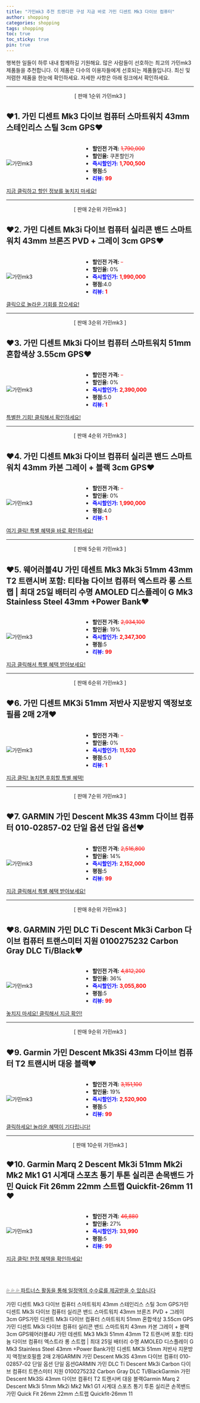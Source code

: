 ```yaml
---
title: "가민mk3 추천 트렌디한 구성 지금 바로 가민 디센트 Mk3 다이브 컴퓨터"
author: shopping
categories: shopping
tags: shopping
toc: true
toc_sticky: true
pin: true
---
```

행복한 일들이 하루 내내 함께하길 기원해요. 많은 사람들이 선호하는 최고의 가민mk3 제품들을 추천합니다. 이 제품은 다수의 이용자들에게 선호되는 제품들입니다. 최신 및 저렴한 제품을 한눈에 확인하세요. 자세한 사항은 아래 링크에서 확인하세요.

---
<p class="toplist" style="margin: 0 auto; display: block; width: fit-content;">[ 판매 1순위 가민mk3 ]</p>

<h2><strong>❤️1. 가민 디센트 Mk3 다이브 컴퓨터 스마트워치 43mm 스테인리스 스틸 3cm GPS❤️</strong></h2>

<div style="display: flex; align-items: center;">
    <div style="flex: 0.4;">
        <img src="https://thumbnail9.coupangcdn.com/thumbnails/remote/230x230ex/image/retail/images/2024/06/07/14/7/44295686-62d5-4ce7-ac30-1324df6c6f83.jpg" alt="가민mk3" style="max-width: 100%;">
    </div>
    <div style="flex: 0.6; margin-left: 10px;">
        <ul>
            <li><strong>할인전 가격:</strong> <del style="color: red;">1,790,000</del></li>
            <li><strong>할인율:</strong> 쿠폰할인가</li>
            <li><span style='color:blue'><strong>즉시할인가:</strong></span> <span style='color:red'><strong>1,700,500</strong></span></li>
            <li><strong>평점:</strong>5</li>
            <li><span style='color:blue'><strong>리뷰:</strong></span> <span style='color:red'><strong>99</strong></span></li>
        </ul>
    </div>
</div>
<div class="center">
    <a href="https://William4Davisa.github.io?lptag=AF9450613&subid=githubio&pageKey=8151112782&traceid=V0-153&itemId=23197351146&vendorItemId=90229945034" class="myButton">
        지금 클릭하고 할인 정보를 놓치지 마세요!
    </a>
</div>


---
<p class="toplist" style="margin: 0 auto; display: block; width: fit-content;">[ 판매 2순위 가민mk3 ]</p>

<h2><strong>❤️2. 가민 디센트 Mk3i 다이브 컴퓨터 실리콘 밴드 스마트워치 43mm 브론즈 PVD + 그레이 3cm GPS❤️</strong></h2>

<div style="display: flex; align-items: center;">
    <div style="flex: 0.4;">
        <img src="https://thumbnail10.coupangcdn.com/thumbnails/remote/230x230ex/image/retail/images/2024/05/31/18/2/03d4f3cf-192a-42ad-92c2-b42ee267ba3b.jpg" alt="가민mk3" style="max-width: 100%;">
    </div>
    <div style="flex: 0.6; margin-left: 10px;">
        <ul>
            <li><strong>할인전 가격:</strong> <del style="color: red;">-</del></li>
            <li><strong>할인율:</strong> 0%</li>
            <li><span style='color:blue'><strong>즉시할인가:</strong></span> <span style='color:red'><strong>1,990,000</strong></span></li>
            <li><strong>평점:</strong>4.0</li>
            <li><span style='color:blue'><strong>리뷰:</strong></span> <span style='color:red'><strong>1</strong></span></li>
        </ul>
    </div>
</div>
<div class="center">
    <a href="https://William4Davisa.github.io?lptag=AF9450613&subid=githubio&pageKey=7837123668&traceid=V0-153&itemId=21325449209&vendorItemId=88384400857" class="myButton">
        클릭으로 놀라운 기회를 잡으세요!
    </a>
</div>


---
<p class="toplist" style="margin: 0 auto; display: block; width: fit-content;">[ 판매 3순위 가민mk3 ]</p>

<h2><strong>❤️3. 가민 디센트 Mk3i 다이브 컴퓨터 스마트워치 51mm 혼합색상 3.55cm GPS❤️</strong></h2>

<div style="display: flex; align-items: center;">
    <div style="flex: 0.4;">
        <img src="https://thumbnail10.coupangcdn.com/thumbnails/remote/230x230ex/image/vendor_inventory/ccf0/e1cf6fc77370c2f6e9884f788842bc46f93022c5a99424222733067d8875.png" alt="가민mk3" style="max-width: 100%;">
    </div>
    <div style="flex: 0.6; margin-left: 10px;">
        <ul>
            <li><strong>할인전 가격:</strong> <del style="color: red;">-</del></li>
            <li><strong>할인율:</strong> 0%</li>
            <li><span style='color:blue'><strong>즉시할인가:</strong></span> <span style='color:red'><strong>2,390,000</strong></span></li>
            <li><strong>평점:</strong>5.0</li>
            <li><span style='color:blue'><strong>리뷰:</strong></span> <span style='color:red'><strong>1</strong></span></li>
        </ul>
    </div>
</div>
<div class="center">
    <a href="https://William4Davisa.github.io?lptag=AF9450613&subid=githubio&pageKey=7837132183&traceid=V0-153&itemId=21325491616&vendorItemId=88384432526" class="myButton">
        특별한 기회! 클릭해서 확인하세요!
    </a>
</div>


---
<p class="toplist" style="margin: 0 auto; display: block; width: fit-content;">[ 판매 4순위 가민mk3 ]</p>

<h2><strong>❤️4. 가민 디센트 Mk3i 다이브 컴퓨터 실리콘 밴드 스마트워치 43mm 카본 그레이 + 블랙 3cm GPS❤️</strong></h2>

<div style="display: flex; align-items: center;">
    <div style="flex: 0.4;">
        <img src="https://thumbnail9.coupangcdn.com/thumbnails/remote/230x230ex/image/retail/images/2024/05/31/18/3/d06bd4b5-834d-451b-aa77-cc94f0cef749.jpg" alt="가민mk3" style="max-width: 100%;">
    </div>
    <div style="flex: 0.6; margin-left: 10px;">
        <ul>
            <li><strong>할인전 가격:</strong> <del style="color: red;">-</del></li>
            <li><strong>할인율:</strong> 0%</li>
            <li><span style='color:blue'><strong>즉시할인가:</strong></span> <span style='color:red'><strong>1,990,000</strong></span></li>
            <li><strong>평점:</strong>4.0</li>
            <li><span style='color:blue'><strong>리뷰:</strong></span> <span style='color:red'><strong>1</strong></span></li>
        </ul>
    </div>
</div>
<div class="center">
    <a href="https://William4Davisa.github.io?lptag=AF9450613&subid=githubio&pageKey=7837123668&traceid=V0-153&itemId=21325449205&vendorItemId=88384400850" class="myButton">
        여기 클릭! 특별 혜택을 바로 확인하세요!
    </a>
</div>


---
<p class="toplist" style="margin: 0 auto; display: block; width: fit-content;">[ 판매 5순위 가민mk3 ]</p>

<h2><strong>❤️5. 웨어러블4U 가민 데센트 Mk3 Mk3i 51mm 43mm T2 트랜시버 포함: 티타늄 다이브 컴퓨터 엑스트라 롱 스트랩 | 최대 25일 배터리 수명 AMOLED 디스플레이 G Mk3 Stainless Steel 43mm +Power Bank❤️</strong></h2>

<div style="display: flex; align-items: center;">
    <div style="flex: 0.4;">
        <img src="https://thumbnail10.coupangcdn.com/thumbnails/remote/230x230ex/image/vendor_inventory/dbee/f7e43269f1360b6b0bae43edb3eb52cd480d8f4c1a35b7d84152208cb3af.jpg" alt="가민mk3" style="max-width: 100%;">
    </div>
    <div style="flex: 0.6; margin-left: 10px;">
        <ul>
            <li><strong>할인전 가격:</strong> <del style="color: red;">2,934,100</del></li>
            <li><strong>할인율:</strong> 19%</li>
            <li><span style='color:blue'><strong>즉시할인가:</strong></span> <span style='color:red'><strong>2,347,300</strong></span></li>
            <li><strong>평점:</strong>5</li>
            <li><span style='color:blue'><strong>리뷰:</strong></span> <span style='color:red'><strong>99</strong></span></li>
        </ul>
    </div>
</div>
<div class="center">
    <a href="https://William4Davisa.github.io?lptag=AF9450613&subid=githubio&pageKey=8193565726&traceid=V0-153&itemId=23456593000&vendorItemId=90732369548" class="myButton">
        지금 클릭해서 특별 혜택 받아보세요!
    </a>
</div>


---
<p class="toplist" style="margin: 0 auto; display: block; width: fit-content;">[ 판매 6순위 가민mk3 ]</p>

<h2><strong>❤️6. 가민 디센트 MK3i 51mm 저반사 지문방지 액정보호필름 2매 2개❤️</strong></h2>

<div style="display: flex; align-items: center;">
    <div style="flex: 0.4;">
        <img src="https://thumbnail7.coupangcdn.com/thumbnails/remote/230x230ex/image/vendor_inventory/b2a7/1c80370afa168578eebea03226f55d712314b408f748a4a7821717a13168.jpeg" alt="가민mk3" style="max-width: 100%;">
    </div>
    <div style="flex: 0.6; margin-left: 10px;">
        <ul>
            <li><strong>할인전 가격:</strong> <del style="color: red;">-</del></li>
            <li><strong>할인율:</strong> 0%</li>
            <li><span style='color:blue'><strong>즉시할인가:</strong></span> <span style='color:red'><strong>11,520</strong></span></li>
            <li><strong>평점:</strong>5.0</li>
            <li><span style='color:blue'><strong>리뷰:</strong></span> <span style='color:red'><strong>1</strong></span></li>
        </ul>
    </div>
</div>
<div class="center">
    <a href="https://William4Davisa.github.io?lptag=AF9450613&subid=githubio&pageKey=7954292720&traceid=V0-153&itemId=21967421903&vendorItemId=89015125965" class="myButton">
        지금 클릭! 놓치면 후회할 특별 혜택!
    </a>
</div>


---
<p class="toplist" style="margin: 0 auto; display: block; width: fit-content;">[ 판매 7순위 가민mk3 ]</p>

<h2><strong>❤️7. GARMIN 가민 Descent Mk3S 43mm 다이브 컴퓨터 010-02857-02 단일 옵션 단일 옵션❤️</strong></h2>

<div style="display: flex; align-items: center;">
    <div style="flex: 0.4;">
        <img src="https://thumbnail8.coupangcdn.com/thumbnails/remote/230x230ex/image/vendor_inventory/a3b1/b6e28e5ca12e04ccd6962e7bcfdb1da3286d8d55d193dbc04b5d9cf3a406.jpg" alt="가민mk3" style="max-width: 100%;">
    </div>
    <div style="flex: 0.6; margin-left: 10px;">
        <ul>
            <li><strong>할인전 가격:</strong> <del style="color: red;">2,516,800</del></li>
            <li><strong>할인율:</strong> 14%</li>
            <li><span style='color:blue'><strong>즉시할인가:</strong></span> <span style='color:red'><strong>2,152,000</strong></span></li>
            <li><strong>평점:</strong>5</li>
            <li><span style='color:blue'><strong>리뷰:</strong></span> <span style='color:red'><strong>99</strong></span></li>
        </ul>
    </div>
</div>
<div class="center">
    <a href="https://William4Davisa.github.io?lptag=AF9450613&subid=githubio&pageKey=7940343905&traceid=V0-153&itemId=21868420813&vendorItemId=89662873409" class="myButton">
        지금 클릭해서 특별 혜택 받아보세요!
    </a>
</div>


---
<p class="toplist" style="margin: 0 auto; display: block; width: fit-content;">[ 판매 8순위 가민mk3 ]</p>

<h2><strong>❤️8. GARMIN 가민 DLC Ti Descent Mk3i Carbon 다이브 컴퓨터 트랜스미터 지원 0100275232 Carbon Gray DLC Ti/Black❤️</strong></h2>

<div style="display: flex; align-items: center;">
    <div style="flex: 0.4;">
        <img src="https://thumbnail10.coupangcdn.com/thumbnails/remote/230x230ex/image/vendor_inventory/ad2e/fce85237584d23b73097399699957786428fa03ab08c906a8639fa7904fc.jpg" alt="가민mk3" style="max-width: 100%;">
    </div>
    <div style="flex: 0.6; margin-left: 10px;">
        <ul>
            <li><strong>할인전 가격:</strong> <del style="color: red;">4,812,200</del></li>
            <li><strong>할인율:</strong> 36%</li>
            <li><span style='color:blue'><strong>즉시할인가:</strong></span> <span style='color:red'><strong>3,055,800</strong></span></li>
            <li><strong>평점:</strong>5</li>
            <li><span style='color:blue'><strong>리뷰:</strong></span> <span style='color:red'><strong>99</strong></span></li>
        </ul>
    </div>
</div>
<div class="center">
    <a href="https://William4Davisa.github.io?lptag=AF9450613&subid=githubio&pageKey=8218637842&traceid=V0-153&itemId=23613815836&vendorItemId=90639443317" class="myButton">
        놓치지 마세요! 클릭해서 지금 확인!
    </a>
</div>


---
<p class="toplist" style="margin: 0 auto; display: block; width: fit-content;">[ 판매 9순위 가민mk3 ]</p>

<h2><strong>❤️9. Garmin 가민 Descent Mk3Si 43mm 다이브 컴퓨터 T2 트랜시버 대응 블랙❤️</strong></h2>

<div style="display: flex; align-items: center;">
    <div style="flex: 0.4;">
        <img src="https://thumbnail10.coupangcdn.com/thumbnails/remote/230x230ex/image/vendor_inventory/984b/e571700a90231a2c5a76fc6e08aa27230fe7259dea57b62d9ad82254854a.jpg" alt="가민mk3" style="max-width: 100%;">
    </div>
    <div style="flex: 0.6; margin-left: 10px;">
        <ul>
            <li><strong>할인전 가격:</strong> <del style="color: red;">3,151,100</del></li>
            <li><strong>할인율:</strong> 19%</li>
            <li><span style='color:blue'><strong>즉시할인가:</strong></span> <span style='color:red'><strong>2,520,900</strong></span></li>
            <li><strong>평점:</strong>5</li>
            <li><span style='color:blue'><strong>리뷰:</strong></span> <span style='color:red'><strong>99</strong></span></li>
        </ul>
    </div>
</div>
<div class="center">
    <a href="https://William4Davisa.github.io?lptag=AF9450613&subid=githubio&pageKey=8075802800&traceid=V0-153&itemId=22748285148&vendorItemId=89783484061" class="myButton">
        클릭하세요! 놀라운 혜택이 기다립니다!
    </a>
</div>


---
<p class="toplist" style="margin: 0 auto; display: block; width: fit-content;">[ 판매 10순위 가민mk3 ]</p>

<h2><strong>❤️10. Garmin Marq 2 Descent Mk3i 51mm Mk2i Mk2 Mk1 G1 시계대 스포츠 통기 투톤 실리콘 손목밴드 가민 Quick Fit 26mm 22mm 스트랩 Quickfit-26mm 11❤️</strong></h2>

<div style="display: flex; align-items: center;">
    <div style="flex: 0.4;">
        <img src="https://thumbnail9.coupangcdn.com/thumbnails/remote/230x230ex/image/vendor_inventory/eeb0/99cb78d384f58912906e6f4aca34f7977e41552dc5a6f0402065b71361b0.png" alt="가민mk3" style="max-width: 100%;">
    </div>
    <div style="flex: 0.6; margin-left: 10px;">
        <ul>
            <li><strong>할인전 가격:</strong> <del style="color: red;">46,880</del></li>
            <li><strong>할인율:</strong> 27%</li>
            <li><span style='color:blue'><strong>즉시할인가:</strong></span> <span style='color:red'><strong>33,990</strong></span></li>
            <li><strong>평점:</strong>5</li>
            <li><span style='color:blue'><strong>리뷰:</strong></span> <span style='color:red'><strong>99</strong></span></li>
        </ul>
    </div>
</div>
<div class="center">
    <a href="https://William4Davisa.github.io?lptag=AF9450613&subid=githubio&pageKey=8145270485&traceid=V0-153&itemId=23156755824&vendorItemId=90189562152" class="myButton">
        지금 클릭! 한정 혜택을 확인하세요!
    </a>
</div>

<br><br><br>[💦 💦 💦 파트너스 활동을 통해 일정액의 수수료를 제공받을 수 있습니다](https://link.coupang.com/a/bcpT2c)<br><br>가민 디센트 Mk3 다이브 컴퓨터 스마트워치 43mm 스테인리스 스틸 3cm GPS가민 디센트 Mk3i 다이브 컴퓨터 실리콘 밴드 스마트워치 43mm 브론즈 PVD + 그레이 3cm GPS가민 디센트 Mk3i 다이브 컴퓨터 스마트워치 51mm 혼합색상 3.55cm GPS가민 디센트 Mk3i 다이브 컴퓨터 실리콘 밴드 스마트워치 43mm 카본 그레이 + 블랙 3cm GPS웨어러블4U 가민 데센트 Mk3 Mk3i 51mm 43mm T2 트랜시버 포함: 티타늄 다이브 컴퓨터 엑스트라 롱 스트랩 | 최대 25일 배터리 수명 AMOLED 디스플레이 G Mk3 Stainless Steel 43mm +Power Bank가민 디센트 MK3i 51mm 저반사 지문방지 액정보호필름 2매 2개GARMIN 가민 Descent Mk3S 43mm 다이브 컴퓨터 010-02857-02 단일 옵션 단일 옵션GARMIN 가민 DLC Ti Descent Mk3i Carbon 다이브 컴퓨터 트랜스미터 지원 0100275232 Carbon Gray DLC Ti/BlackGarmin 가민 Descent Mk3Si 43mm 다이브 컴퓨터 T2 트랜시버 대응 블랙Garmin Marq 2 Descent Mk3i 51mm Mk2i Mk2 Mk1 G1 시계대 스포츠 통기 투톤 실리콘 손목밴드 가민 Quick Fit 26mm 22mm 스트랩 Quickfit-26mm 11